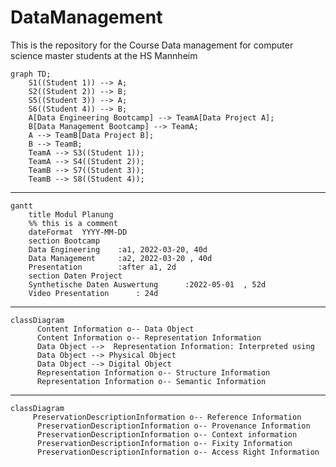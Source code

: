 # DataManagement
This is the repository for the Course Data management for computer science master students at the HS Mannheim

```mermaid
graph TD;
    S1((Student 1)) --> A;
    S2((Student 2)) --> B;
    S5((Student 3)) --> A;
    S6((Student 4)) --> B;
    A[Data Engineering Bootcamp] --> TeamA[Data Project A];
    B[Data Management Bootcamp] --> TeamA;
    A --> TeamB[Data Project B];
    B --> TeamB;
    TeamA --> S3((Student 1));
    TeamA --> S4((Student 2));
    TeamB --> S7((Student 3));
    TeamB --> S8((Student 4));
```
-------------------------------
```mermaid
gantt
    title Modul Planung
    %% this is a comment
    dateFormat  YYYY-MM-DD
    section Bootcamp
    Data Engineering    :a1, 2022-03-20, 40d
    Data Management     :a2, 2022-03-20 , 40d
    Presentation        :after a1, 2d
    section Daten Project
    Synthetische Daten Auswertung      :2022-05-01  , 52d
    Video Presentation      : 24d
```
-----------------------------
```mermaid
classDiagram
      Content Information o-- Data Object
      Content Information o-- Representation Information
      Data Object -->  Representation Information: Interpreted using
      Data Object --> Physical Object
      Data Object --> Digital Object
      Representation Information o-- Structure Information
      Representation Information o-- Semantic Information
```
----------------------------
```mermaid
classDiagram
     PreservationDescriptionInformation o-- Reference Information
      PreservationDescriptionInformation o-- Provenance Information
      PreservationDescriptionInformation o-- Context information
      PreservationDescriptionInformation o-- Fixity Information
      PreservationDescriptionInformation o-- Access Right Information
```
